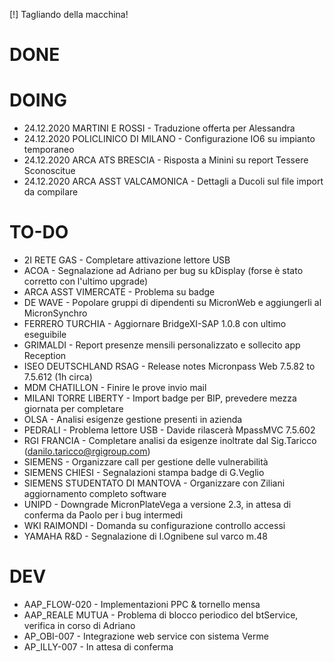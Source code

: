 [!] Tagliando della macchina!


# DONE


# DOING
- 24.12.2020 MARTINI E ROSSI - Traduzione offerta per Alessandra <!-- 60' -->
- 24.12.2020 POLICLINICO DI MILANO - Configurazione IO6 su impianto temporaneo <!-- 30' -->
- 24.12.2020 ARCA ATS BRESCIA - Risposta a Minini su report Tessere Sconoscitue <!-- 30' -->
- 24.12.2020 ARCA ASST VALCAMONICA - Dettagli a Ducoli sul file import da compilare <!-- 60' -->


# TO-DO
- 2I RETE GAS - Completare attivazione lettore USB
- ACOA - Segnalazione ad Adriano per bug su kDisplay (forse è stato corretto con l'ultimo upgrade)
- ARCA ASST VIMERCATE - Problema su badge
- DE WAVE - Popolare gruppi di dipendenti su MicronWeb e aggiungerli al MicronSynchro
- FERRERO TURCHIA - Aggiornare BridgeXI-SAP 1.0.8 con ultimo eseguibile
- GRIMALDI - Report presenze mensili personalizzato e sollecito app Reception
- ISEO DEUTSCHLAND RSAG - Release notes Micronpass Web 7.5.82 to 7.5.612 (1h circa)
- MDM CHATILLON - Finire le prove invio mail 
- MILANI TORRE LIBERTY - Import badge per BIP, prevedere mezza giornata per completare 
- OLSA - Analisi esigenze gestione presenti in azienda
- PEDRALI - Problema lettore USB - Davide rilascerà MpassMVC 7.5.602
- RGI FRANCIA - Completare analisi da esigenze inoltrate dal Sig.Taricco (danilo.taricco@rgigroup.com)
- SIEMENS - Organizzare call per gestione delle vulnerabilità
- SIEMENS CHIESI - Segnalazioni stampa badge di G.Veglio
- SIEMENS STUDENTATO DI MANTOVA - Organizzare con Ziliani aggiornamento completo software
- UNIPD - Downgrade MicronPlateVega a versione 2.3, in attesa di conferma da Paolo per i bug intermedi
- WKI RAIMONDI - Domanda su configurazione controllo accessi <!-- dal 7 gennaio -->
- YAMAHA R&D - Segnalazione di I.Ognibene sul varco m.48 <!-- dal 7 gennaio -->


# DEV
- AAP_FLOW-020 - Implementazioni PPC & tornello mensa
- AAP_REALE MUTUA - Problema di blocco periodico del btService, verifica in corso di Adriano
- AP_OBI-007 - Integrazione web service con sistema Verme
- AP_ILLY-007 - In attesa di conferma 


